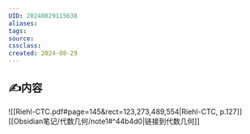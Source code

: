 ```yaml
---
UID: 20240829115638 
aliases: 
tags: 
source: 
cssclass: 
created: 2024-08-29
---
```


## ✍内容
![[Riehl-CTC.pdf#page=145&rect=123,273,489,554|Riehl-CTC, p.127]]
[[Obsidian笔记/代数几何/note1#^44b4d0|链接到代数几何]]
